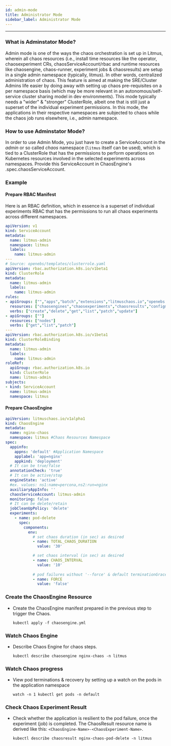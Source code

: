 ```yaml
---
id: admin-mode
title: Administrator Mode
sidebar_label: Administrator Mode
---
```

------

###  What is Adminstator Mode? 

Admin mode is one of the ways the chaos orchestration is set up in Litmus, wherein all chaos resources (i.e., install time resources like the operator, chaosexperiment CRs, chaosServiceAccount/rbac and runtime resources like chaosengine, chaos-runner, experiment jobs & chaosresults) are setup in a single admin namespace (typically, litmus). In other words, centralized administration of chaos. 
This feature is aimed at making the SRE/Cluster Admins life easier by doing away with setting up chaos pre-requisites on a per namespace basis (which may be more relevant in an autonomous/self-service cluster sharing model in dev environments).
This mode typically needs a "wider" & "stronger" ClusterRole, albeit one that is still just a superset of the individual experiment permissions. In this mode, the applications in their respective namespaces are subjected to chaos while the chaos job runs elsewhere, i.e., admin namespace. 

### How to use Adminstator Mode?

In order to use Admin Mode, you just have to create a ServiceAccount in the *admin* or so called *chaos* namespace (`litmus` itself can be used), which is tied to a ClusterRole that has the permissions to perform operations on Kubernetes resources involved in the selected experiments across namespaces.
Provide this ServiceAccount in ChaosEngine's .spec.chaosServiceAccount. 

### Example

#### Prepare RBAC Manifest 

Here is an RBAC definition, which in essence is a superset of individual experiments RBAC that has the permissions to run all chaos experiments across different namespaces.

[embedmd]:# (https://raw.githubusercontent.com/litmuschaos/pages/master/docs/litmus-admin-rbac.yaml)
```yaml
apiVersion: v1
kind: ServiceAccount
metadata:
  name: litmus-admin
  namespace: litmus
  labels:
    name: litmus-admin
---
# Source: openebs/templates/clusterrole.yaml
apiVersion: rbac.authorization.k8s.io/v1beta1
kind: ClusterRole
metadata:
  name: litmus-admin
  labels:
    name: litmus-admin
rules:
- apiGroups: ["","apps","batch","extensions","litmuschaos.io","openebs.io","storage.k8s.io"]
  resources: ["chaosengines","chaosexperiments","chaosresults","configmaps","cstorpools","cstorvolumereplicas","events","jobs","persistentvolumeclaims","persistentvolumes","pods","pods/exec","pods/log","secrets","storageclasses","chaosengines","chaosexperiments","chaosresults","configmaps","cstorpools","cstorvolumereplicas","daemonsets","deployments","events","jobs","persistentvolumeclaims","persistentvolumes","pods","pods/eviction","pods/exec","pods/log","replicasets","secrets","services","statefulsets","storageclasses"]
  verbs: ["create","delete","get","list","patch","update"]
- apiGroups: [""]
  resources: ["nodes"]
  verbs: ["get","list","patch"]
---
apiVersion: rbac.authorization.k8s.io/v1beta1
kind: ClusterRoleBinding
metadata:
  name: litmus-admin
  labels:
    name: litmus-admin
roleRef:
  apiGroup: rbac.authorization.k8s.io
  kind: ClusterRole
  name: litmus-admin
subjects:
- kind: ServiceAccount
  name: litmus-admin
  namespace: litmus
```


#### Prepare ChaosEngine 

```yaml
apiVersion: litmuschaos.io/v1alpha1
kind: ChaosEngine
metadata:
  name: nginx-chaos
  namespace: litmus #Chaos Resources Namespace
spec:
  appinfo:
    appns: 'default' #Application Namespace
    applabel: 'app=nginx'
    appkind: 'deployment'
  # It can be true/false
  annotationCheck: 'true'
  # It can be active/stop
  engineState: 'active'
  #ex. values: ns1:name=percona,ns2:run=nginx
  auxiliaryAppInfo: ''
  chaosServiceAccount: litmus-admin
  monitoring: false
  # It can be delete/retain
  jobCleanUpPolicy: 'delete'
  experiments:
    - name: pod-delete
      spec:
        components:
          env:
            # set chaos duration (in sec) as desired
            - name: TOTAL_CHAOS_DURATION
              value: '30'

            # set chaos interval (in sec) as desired
            - name: CHAOS_INTERVAL
              value: '10'
              
            # pod failures without '--force' & default terminationGracePeriodSeconds
            - name: FORCE
              value: 'false'
```

### Create the ChaosEngine Resource

- Create the ChaosEngine manifest prepared in the previous step to trigger the Chaos.

  `kubectl apply -f chaosengine.yml`

### Watch Chaos Engine 

- Describe Chaos Engine for chaos steps.

  `kubectl describe chaosengine nginx-chaos -n litmus`

### Watch Chaos progress

- View pod terminations & recovery by setting up a watch on the pods in the application namespace

  `watch -n 1 kubectl get pods -n default`

### Check Chaos Experiment Result

- Check whether the application is resilient to the pod failure, once the experiment (job) is completed. The ChaosResult resource name is derived like this: `<ChaosEngine-Name>-<ChaosExperiment-Name>`.

  `kubectl describe chaosresult nginx-chaos-pod-delete -n litmus`
